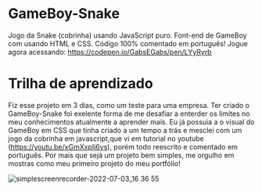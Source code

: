 # GameBoy-Snake
Jogo da Snake (cobrinha) usando JavaScript puro. Font-end de GameBoy com usando HTML e CSS. Código 100% comentado em português!
Jogue agora acessando: https://codepen.io/GabsEGabs/pen/LYyRyrb

# Trilha de aprendizado
Fiz esse projeto em 3 dias, como um teste para uma empresa. Ter criado o GameBoy-Snake foi exelente forma de me desafiar a enterder os limites no meu conhecimentos atualmente a aprender mais. Eu já possuia a o visual do GameBoy em CSS que tinha criado a um tempo a trás e mesclei com um jogo da cobrinha em javascript,que vi em tutorial no youtube (https://youtu.be/xGmXxpIj6vs), porém todo reescrito e comentado em português. Por mais que sejá um projeto bem simples, me orgulho em mostras como meu primeiro projeto do meu portfólio! 


![simplescreenrecorder-2022-07-03_16 36 55](https://user-images.githubusercontent.com/97320295/177055710-b122e154-f7d6-45c4-b867-6e05cfd3b77e.gif)

